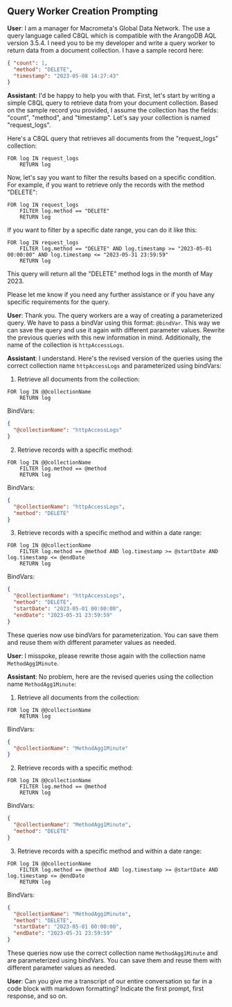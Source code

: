 ## Query Worker Creation Prompting

**User**: I am a manager for Macrometa's Global Data Network. The use a query language called C8QL which is compatible with the ArangoDB AQL version 3.5.4. I need you to be my developer and write a query worker to return data from a document collection. I have a sample record here:
``` json
{ "count": 1,
  "method": "DELETE",
  "timestamp": "2023-05-08 14:27:43"
}
```

**Assistant**: I'd be happy to help you with that. First, let's start by writing a simple C8QL query to retrieve data from your document collection. Based on the sample record you provided, I assume the collection has the fields: "count", "method", and "timestamp". Let's say your collection is named "request_logs".

Here's a C8QL query that retrieves all documents from the "request_logs" collection:

```c8ql
FOR log IN request_logs
    RETURN log
```

Now, let's say you want to filter the results based on a specific condition. For example, if you want to retrieve only the records with the method "DELETE":

```c8ql
FOR log IN request_logs
    FILTER log.method == "DELETE"
    RETURN log
```

If you want to filter by a specific date range, you can do it like this:

```c8ql
FOR log IN request_logs
    FILTER log.method == "DELETE" AND log.timestamp >= "2023-05-01 00:00:00" AND log.timestamp <= "2023-05-31 23:59:59"
    RETURN log
```

This query will return all the "DELETE" method logs in the month of May 2023.

Please let me know if you need any further assistance or if you have any specific requirements for the query.

**User**: Thank you. The query workers are a way of creating a parameterized query. We have to pass a bindVar using this format: `@bindVar`. This way we can save the query and use it again with different parameter values. Rewrite the previous queries with this new information in mind. Additionally, the name of the collection is `httpAccessLogs`.

**Assistant**: I understand. Here's the revised version of the queries using the correct collection name `httpAccessLogs` and parameterized using bindVars:

1. Retrieve all documents from the collection:

```c8ql
FOR log IN @@collectionName
    RETURN log
```
BindVars:
```json
{
  "@collectionName": "httpAccessLogs"
}
```

2. Retrieve records with a specific method:

```c8ql
FOR log IN @@collectionName
    FILTER log.method == @method
    RETURN log
```
BindVars:
```json
{
  "@collectionName": "httpAccessLogs",
  "method": "DELETE"
}
```

3. Retrieve records with a specific method and within a date range:

```c8ql
FOR log IN @@collectionName
    FILTER log.method == @method AND log.timestamp >= @startDate AND log.timestamp <= @endDate
    RETURN log
```
BindVars:
```json
{
  "@collectionName": "httpAccessLogs",
  "method": "DELETE",
  "startDate": "2023-05-01 00:00:00",
  "endDate": "2023-05-31 23:59:59"
}
```

These queries now use bindVars for parameterization. You can save them and reuse them with different parameter values as needed.

**User**: I misspoke, please rewrite those again with the collection name `MethodAgg1Minute`.

**Assistant**: No problem, here are the revised queries using the collection name `MethodAgg1Minute`:

1. Retrieve all documents from the collection:

```c8ql
FOR log IN @@collectionName
    RETURN log
```
BindVars:
```json
{
  "@collectionName": "MethodAgg1Minute"
}
```

2. Retrieve records with a specific method:

```c8ql
FOR log IN @@collectionName
    FILTER log.method == @method
    RETURN log
```
BindVars:
```json
{
  "@collectionName": "MethodAgg1Minute",
  "method": "DELETE"
}
```

3. Retrieve records with a specific method and within a date range:

```c8ql
FOR log IN @@collectionName
    FILTER log.method == @method AND log.timestamp >= @startDate AND log.timestamp <= @endDate
    RETURN log
```
BindVars:
```json
{
  "@collectionName": "MethodAgg1Minute",
  "method": "DELETE",
  "startDate": "2023-05-01 00:00:00",
  "endDate": "2023-05-31 23:59:59"
}
```

These queries now use the correct collection name `MethodAgg1Minute` and are parameterized using bindVars. You can save them and reuse them with different parameter values as needed.

**User**: Can you give me a transcript of our entire conversation so far in a code block with markdown formatting? Indicate the first prompt, first response, and so on.
